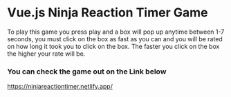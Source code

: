 # Vue.js Ninja Reaction Timer Game

To play this game you press play and a box will pop up anytime between 1-7 seconds, you must click on the box as fast as you can and you will be rated on how long it took you to click on the box. The faster you click on the box the higher your rate will be.

### You can check the game out on the Link below
https://ninjareactiontimer.netlify.app/
